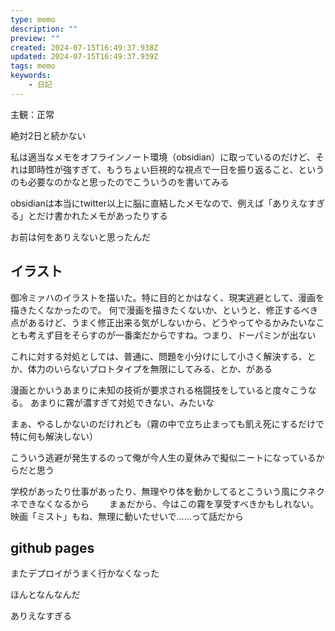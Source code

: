 ```yaml
---
type: memo
description: ""
preview: ""
created: 2024-07-15T16:49:37.938Z
updated: 2024-07-15T16:49:37.939Z
tags: memo
keywords:
    - 日記
---
```

主観：正常

絶対2日と続かない

私は適当なメモをオフラインノート環境（obsidian）に取っているのだけど、それは即時性が強すぎて、もうちょい巨視的な視点で一日を振り返ること、というのも必要なのかなと思ったのでこういうのを書いてみる

obsidianは本当にtwitter以上に脳に直結したメモなので、例えば「ありえなすぎる」とだけ書かれたメモがあったりする

お前は何をありえないと思ったんだ

## イラスト
御冷ミァハのイラストを描いた。特に目的とかはなく、現実逃避として、漫画を描きたくなかったので。
何で漫画を描きたくないか、というと、修正するべき点があるけど、うまく修正出来る気がしないから、どうやってやるかみたいなことも考えず目をそらすのが一番楽だからですね。つまり、ドーパミンが出ない

これに対する対処としては、普通に、問題を小分けにして小さく解決する、とか、体力のいらないプロトタイプを無限にしてみる、とか、がある

漫画とかいうあまりに未知の技術が要求される格闘技をしていると度々こうなる。
あまりに霧が濃すぎて対処できない、みたいな

まぁ、やるしかないのだけれども（霧の中で立ち止まっても飢え死にするだけで特に何も解決しない）

こういう逃避が発生するのって俺が今人生の夏休みで擬似ニートになっているからだと思う

学校があったり仕事があったり、無理やり体を動かしてるとこういう風にクネクネできなくなるから　　
まぁだから、今はこの霧を享受すべきかもしれない。映画「ミスト」もね、無理に動いたせいで……って話だから

## github pages
またデプロイがうまく行かなくなった

ほんとなんなんだ

ありえなすぎる
